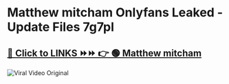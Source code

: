 
 # Matthew mitcham Onlyfans Leaked - Update Files 7g7pl

## <h2><a href="https://clipsfans.com/Matthew_mitcham&ref=git">🔗 Click to LINKS ⏩⏩ 👉 🟢 Matthew mitcham </a></h2>

<a href="https://clipsfans.com/Matthew_mitcham&ref=git" rel="nofollow" data-target="animated-image.originalLink"><img src="https://i.ibb.co.com/xMMVF88/686577567.gif" alt="Viral Video Original" style="max-width: 100%; display: inline-block;" data-target="animated-image.originalImage"></a>

